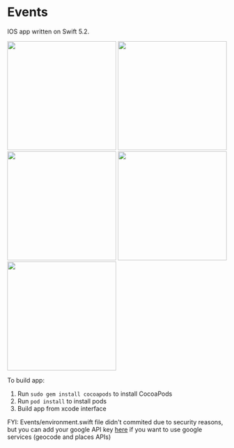 # Events
IOS app written on Swift 5.2.

<img width="250" src="https://firebasestorage.googleapis.com/v0/b/events-82a37.appspot.com/o/IMG_0164.PNG?alt=media&token=dfc3fe92-1476-4f68-9eda-17fb792b7ba6"></img>
<img width="250" src="https://firebasestorage.googleapis.com/v0/b/events-82a37.appspot.com/o/IMG_0166.PNG?alt=media&token=d4a99eba-f3dc-41a2-922f-8e0d5c136f3d"></img>
<img width="250" src="https://firebasestorage.googleapis.com/v0/b/events-82a37.appspot.com/o/IMG_0165.PNG?alt=media&token=e9f1f2b0-0785-431d-9efd-ba7249c2741b"></img>
<img width="250" src="https://firebasestorage.googleapis.com/v0/b/events-82a37.appspot.com/o/out.gif?alt=media&token=4c4b81c0-30aa-40e5-82c3-195cb0371671"></img>
<img width="250" src="https://firebasestorage.googleapis.com/v0/b/events-82a37.appspot.com/o/out2.gif?alt=media&token=74fe0cdd-412e-4fa3-a148-6180fc044c30"></img>



To build app:
1. Run `sudo gem install cocoapods` to install CocoaPods
2. Run `pod install` to install pods
3. Build app from xcode interface

FYI: Events/environment.swift file didn't commited due to security reasons, but you can add your google API key [here](https://github.com/andriyanovDS/Events/blob/master/BuildPhases/addEnvironment.sh#L12) if you want to use google services (geocode and places APIs)
